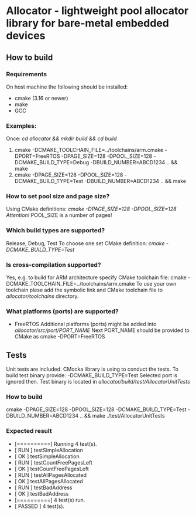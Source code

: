 # Allocator - lightweight pool allocator library for bare-metal embedded devices

## How to build
### Requirements
On host machine the following should be installed:
- cmake (3.16 or newer)
- make
- GCC

### Examples:
Once: *cd allocator && mkdir build && cd build*

1. cmake -DCMAKE_TOOLCHAIN_FILE=../toolchains/arm.cmake -DPORT=FreeRTOS -DPAGE_SIZE=128 -DPOOL_SIZE=128 -DCMAKE_BUILD_TYPE=Debug -DBUILD_NUMBER=ABCD1234 .. && make
2. cmake -DPAGE_SIZE=128 -DPOOL_SIZE=128 -DCMAKE_BUILD_TYPE=Test -DBUILD_NUMBER=ABCD1234 .. && make


### How to set pool size and page size?
Using CMake definitions: *cmake -DPAGE_SIZE=128 -DPOOL_SIZE=128*
*Attention!*
POOL_SIZE is a number of pages!

### Which build types are supported?
Release, Debug, Test
To choose one set CMake definition: *cmake -DCMAKE_BUILD_TYPE=Test*

### Is cross-compilation supported?
Yes, e.g. to build for ARM architecture specify CMake toolchain file: cmake -DCMAKE_TOOLCHAIN_FILE=../toolchains/arm.cmake
To use your own toolchain plese add the symbolic link and CMake toolchain file to *allocator/toolchains* directory.

### What platforms (ports) are supported?
- FreeRTOS
Additional platforms (ports) might be added into *allocator/src/port/PORT_NAME*
Next PORT_NAME should be provided to CMake as cmake -DPORT=FreeRTOS

## Tests
Unit tests are included. CMocka library is using to conduct the tests.
To build test binary provide: -DCMAKE_BUILD_TYPE=Test
Selected port is ignored then.
Test binary is located in *allocator/build/test/AllocatorUnitTests*

### How to build
cmake -DPAGE_SIZE=128 -DPOOL_SIZE=128 -DCMAKE_BUILD_TYPE=Test -DBUILD_NUMBER=ABCD1234 .. && make
./test/AllocatorUnitTests

### Expected result
- [==========] Running 4 test(s).
- [ RUN      ] testSimpleAllocation
- [       OK ] testSimpleAllocation
- [ RUN      ] testCountFreePagesLeft
- [       OK ] testCountFreePagesLeft
- [ RUN      ] testAllPagesAllocated
- [       OK ] testAllPagesAllocated
- [ RUN      ] testBadAddress
- [       OK ] testBadAddress
- [==========] 4 test(s) run.
- [  PASSED  ] 4 test(s).

